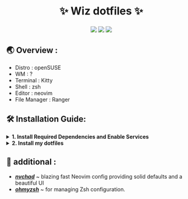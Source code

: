 <div align="center">
    <h1>✨ Wiz dotfiles ✨</h1>
    <h3></h3>
</div>

<div align="center">

![](https://img.shields.io/github/last-commit/wizarash/dotfiles?color=C9CBFF&logoColor=D9E0EE&labelColor=302D41&style=for-the-badge)
![](https://img.shields.io/github/stars/wizarash/dotfiles?color=C9CBFF&logoColor=D9E0EE&labelColor=302D41&style=for-the-badge)
[![](https://img.shields.io/github/repo-size/wizarash/dotfiles?color=%23DDB6F2&label=SIZE&logo=codesandbox&style=for-the-badge&logoColor=D9E0EE&labelColor=302D41)](https://github.com/wizarash/dotfiles)

</div>

## 🌏 Overview :
- Distro : openSUSE
- WM : ?
- Terminal : Kitty
- Shell : zsh
- Editor : neovim
- File Manager : Ranger

## 🛠️ Installation Guide:

<details>
<br>
<summary><b>1. Install Required Dependencies and Enable Services</b></summary>

- install rcm, zsh, kitty, exa, nvim, ranger, mpd and ncmpcpp
```sh
sudo zypper in rcm zsh kitty nvim ranger exa mpd ncmpcpp
```

```sh
systemctl --user enable mpd.service
systemctl --user start mpd.service
```

</details>

<details>
<br>
<summary><b>2. Install my dotfiles</b></summary>

clone this repo
```sh
git clone --depth 1 https://github.com/wizarash/dotfiles.git
```

rename directory
```sh
mv dotfiles ~/.dotfiles
```

copy fonts to .local/share/fonts
```sh
cp -r ~/.dotfiles/misc/fonts/* ~/.local/share/fonts/
```

sync dotfiles with rcm
```sh
rcup
```
</details>

## 🧩 additional :

- [***nvchad***](https://github.com/NvChad/NvChad) ~ blazing fast Neovim config providing solid defaults and a beautiful UI
- [***ohmyzsh***](https://github.com/ohmyzsh/ohmyzsh) ~ for managing Zsh configuration.


